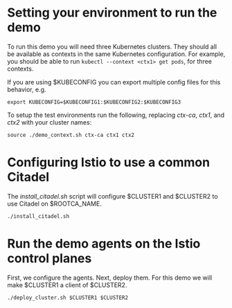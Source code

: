 
# Setting your environment to run the demo

To run this demo you will need three Kubernetes clusters.  They should all be available
as contexts in the same Kubernetes configuration.  For example, you should be able to
run `kubectl --context <ctx1> get pods`, for three contexts. 

If you are using $KUBECONFIG you can export multiple config files for this behavior, e.g.

```
export KUBECONFIG=$KUBECONFIG1:$KUBECONFIG2:$KUBECONFIG3
```

To setup the test environments run the following, replacing _ctx-ca_, _ctx1_, and _ctx2_ with your cluster names:

```
source ./demo_context.sh ctx-ca ctx1 ctx2
```

# Configuring Istio to use a common Citadel 

The _install_citadel.sh_ script will configure $CLUSTER1 and $CLUSTER2 to use Citadel on $ROOTCA_NAME.

```
./install_citadel.sh
```

# Run the demo agents on the Istio control planes

First, we configure the agents.  Next, deploy them.  For this demo we will make $CLUSTER1
a client of $CLUSTER2.

```
./deploy_cluster.sh $CLUSTER1 $CLUSTER2
```

